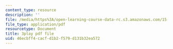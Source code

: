 ```yaml
---
content_type: resource
description: ''
file: /media/https%3A/open-learning-course-data-rc.s3.amazonaws.com/15-071-the-analytics-edge-spring-2017/46ecbff4cacfd1b2f579d131b32ea572_jcvxkX2V-SM.pdf
file_type: application/pdf
resourcetype: Document
title: 3play pdf file
uid: 46ecbff4-cacf-d1b2-f579-d131b32ea572
---
```

